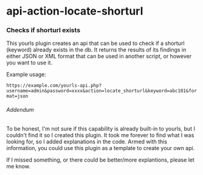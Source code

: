 # api-action-locate-shorturl
### Checks if shorturl exists

This yourls plugin creates an api that can be used to check if a shorturl (keyword) already exists in the db.  It returns the results of its findings in either JSON or XML format that can be used in another script, or however you want to use it.

Example usage:

`https://example.com/yourls-api.php?username=admin&password=xxxx&action=locate_shorturl&keyword=abc101&format=json`

###### Addendum

To be honest, I'm not sure if this capability is already built-in to yourls, but I couldn't find it so I created this plugin.  It took me forever to find what I was looking for, so I added explanations in the code.  Armed with this information, you could use this plugin as a template to create your own api.

If I missed something, or there could be better/more explantions, please let me know.
